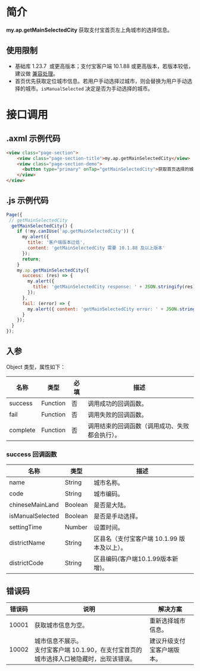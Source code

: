 
# 简介
**my.ap.getMainSelectedCity** 获取支付宝首页左上角城市的选择信息。

## 使用限制

- 基础库 1.23.7  或更高版本；支付宝客户端 10.1.88 或更高版本，若版本较低，建议做 [兼容处理](https://opendocs.alipay.com/mini/framework/compatibility)。
- 首页优先获取定位城市信息。若用户手动选择过城市，则会替换为用户手动选择的城市。`isManualSelected` 决定是否为手动选择的城市。

# 接口调用

## .axml 示例代码
```html
<view class="page-section">
    <view class="page-section-title">my.ap.getMainSelectedCity</view>
    <view class="page-section-demo">
      <button type="primary" onTap="getMainSelectedCity">获取首页选择的城市</button>
    </view>
</view>
```

## .js 示例代码
```javascript
Page({
 // getMainSelectedCity
  getMainSelectedCity() {
    if (!my.canIUse('ap.getMainSelectedCity')) {
      my.alert({ 
        title: '客户端版本过低',
        content: 'getMainSelectedCity 需要 10.1.88 及以上版本'
      });
      return;
    } 
    my.ap.getMainSelectedCity({
      success: (res) => {
        my.alert({
          title: 'getMainSelectedCity response: ' + JSON.stringify(res),
        });
      },
      fail: (error) => {
        my.alert({ content: 'getMainSelectedCity error: ' + JSON.stringify(error)});
      }
    });
  }
});
```

## 入参
Object 类型，属性如下：

| **名称** | **类型** | **必填** | **描述** |
| --- | --- | --- | --- |
| success | Function | 否 | 调用成功的回调函数。 |
| fail | Function | 否 | 调用失败的回调函数。 |
| complete | Function | 否 | 调用结束的回调函数（调用成功、失败都会执行）。 |


### success 回调函数
| **名称** | **类型** | **描述** |
| --- | --- | --- |
| name | String | 城市名称。 |
| code | String | 城市编码。 |
| chineseMainLand | Boolean | 是否是大陆。 |
| isManualSelected | Boolean | 是否是手动选择。 |
| settingTime | Number | 设置时间。 |
| districtName | String | 区县名（支付宝客户端 10.1.99 版本及以上）。 |
| districtCode | String | 区县编码(客户端10.1.99版本新增)。 |


## 错误码
| **错误码** | **说明** | **解决方案** |
| --- | --- | --- |
| 10001 | 获取城市信息为空。 | 重新选择城市信息。 |
| 10002 | 城市信息不展示。<br/>支付宝客户端 10.1.90，在支付宝首页的城市选择入口被隐藏时，出现该错误。 | 建议升级支付宝客户端版本。 |
